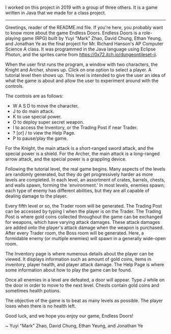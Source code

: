 I worked on this project in 2019 with a group of three others. It is a game written in Java that we made for a class project.

---

Greetings, reader of the README.md file. If you're here, you probably want to know more about the game Endless Doors.
Endless Doors is a role-playing game (RPG) built by Yuyi "Mark" Zhao, David Chung, Ethan Yeung, and Jonathan Ye as the
final project for Mr. Richard Hanson's AP Computer Science A class. It was programmed in the Java language using Eclipse
Photon, and the sprites came from https://0x72.itch.io/dungeontileset-ii.


When the user first runs the program, a window with two characters, the Knight and Archer, shows up. Click on one option
to select a player.
A tutorial level then shows up. This level is intended to give the user an idea of what the game is about and allow the
user to experiment around with the controls.

The controls are as follows:
+ W A S D to move the character.
+ J to do main attack.
+ K to use special power.
+ O to deploy super secret weapon.
+ I to access the Inventory, or the Trading Post if near Trader.
+ ? [or] / to view the Help Page.
+ P to pause/play the game.

For the Knight, the main attack is a short-ranged sword attack, and the special power is a shield.
For the Archer, the main attack is a long-ranged arrow attack, and the special power is a grappling device.

Following the tutorial level, the real game begins. Many aspects of the levels are randomly generated, but they do get
progressively harder as more levels are completed. In each level, an assortment of crates, barrels, chests, and walls
spawn, forming the 'environment.' In most levels, enemies spawn; each type of enemy has different abilities, but they
are all capable of dealing damage to the player.

Every fifth level or so, the Trader room will be generated. The Trading Post can be accessed by typing I when the player is on the Trader. 
The Trading Post is where gold coins collected throughout the game can be exchanged for weapons, which have varying attack damages. 
These attack damages are added onto the player's attack damage when the weapon is purchased.
After every Trader room, the Boss room will be generated. Here, a formidable enemy (or multiple enemies) will spawn in a
generally wide-open room.

The Inventory page is where numerous details about the player can be viewed. It displays information such as amount of gold
coins, items in inventory, player health, and player attack damage.
The Help Page is where some information about how to play the game can be found.

Once all enemies in a level are defeated, a door will appear. Type J while on the door in order to move to the next level.
Chests contain gold coins and sometimes health potions.

The objective of the game is to beat as many levels as possible. The player loses when there is no health left.

Good luck, and we hope you enjoy our game, Endless Doors!

~ Yuyi "Mark" Zhao, David Chung, Ethan Yeung, and Jonathan Ye
